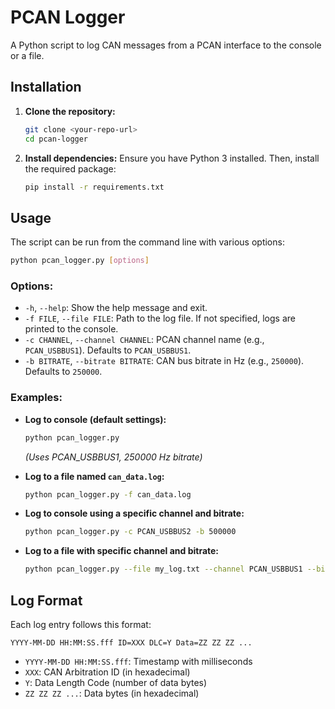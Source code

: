 # PCAN Logger

A Python script to log CAN messages from a PCAN interface to the console or a file.

## Installation
1.  **Clone the repository:**
    ```bash
    git clone <your-repo-url>
    cd pcan-logger
    ```
2.  **Install dependencies:**
    Ensure you have Python 3 installed. Then, install the required package:
    ```bash
    pip install -r requirements.txt
    ```

## Usage

The script can be run from the command line with various options:

```bash
python pcan_logger.py [options]
```

### Options:

*   `-h`, `--help`: Show the help message and exit.
*   `-f FILE`, `--file FILE`: Path to the log file. If not specified, logs are printed to the console.
*   `-c CHANNEL`, `--channel CHANNEL`: PCAN channel name (e.g., `PCAN_USBBUS1`). Defaults to `PCAN_USBBUS1`.
*   `-b BITRATE`, `--bitrate BITRATE`: CAN bus bitrate in Hz (e.g., `250000`). Defaults to `250000`.

### Examples:

*   **Log to console (default settings):**
    ```bash
    python pcan_logger.py
    ```
    *(Uses PCAN\_USBBUS1, 250000 Hz bitrate)*

*   **Log to a file named `can_data.log`:**
    ```bash
    python pcan_logger.py -f can_data.log
    ```

*   **Log to console using a specific channel and bitrate:**
    ```bash
    python pcan_logger.py -c PCAN_USBBUS2 -b 500000
    ```

*   **Log to a file with specific channel and bitrate:**
    ```bash
    python pcan_logger.py --file my_log.txt --channel PCAN_USBBUS1 --bitrate 125000
    ```

## Log Format

Each log entry follows this format:

```
YYYY-MM-DD HH:MM:SS.fff ID=XXX DLC=Y Data=ZZ ZZ ZZ ...
```

*   `YYYY-MM-DD HH:MM:SS.fff`: Timestamp with milliseconds
*   `XXX`: CAN Arbitration ID (in hexadecimal)
*   `Y`: Data Length Code (number of data bytes)
*   `ZZ ZZ ZZ ...`: Data bytes (in hexadecimal) 